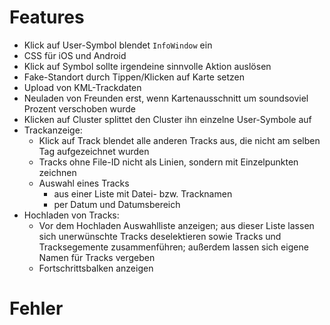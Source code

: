 Features
========
 
 * Klick auf User-Symbol blendet `InfoWindow` ein
 * CSS für iOS und Android
 * Klick auf Symbol sollte irgendeine sinnvolle Aktion auslösen
 * Fake-Standort durch Tippen/Klicken auf Karte setzen
 * Upload von KML-Trackdaten
 * Neuladen von Freunden erst, wenn Kartenausschnitt um soundsoviel Prozent verschoben wurde
 * Klicken auf Cluster splittet den Cluster ihn einzelne User-Symbole auf
 * Trackanzeige:
   - Klick auf Track blendet alle anderen Tracks aus, die nicht am selben Tag aufgezeichnet wurden
   - Tracks ohne File-ID nicht als Linien, sondern mit Einzelpunkten zeichnen
   - Auswahl eines Tracks
     * aus einer Liste mit Datei- bzw. Tracknamen
     * per Datum und Datumsbereich
 * Hochladen von Tracks:
   - Vor dem Hochladen Auswahlliste anzeigen; aus dieser Liste lassen sich unerwünschte Tracks deselektieren sowie Tracks und Tracksegemente zusammenführen; außerdem lassen sich eigene Namen für Tracks vergeben
   - Fortschrittsbalken anzeigen

Fehler
======
